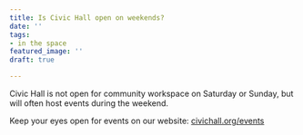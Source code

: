 ```yaml
---
title: Is Civic Hall open on weekends?
date: ''
tags:
- in the space
featured_image: ''
draft: true

---
```

Civic Hall is not open for community workspace on Saturday or Sunday, but will often host events during the weekend.

Keep your eyes open for events on our website: [civichall.org/events](http://civichall.org/events)